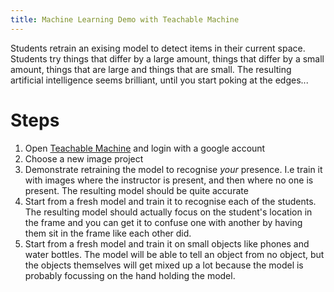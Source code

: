 ```yaml
---
title: Machine Learning Demo with Teachable Machine
---
```


Students retrain an exising model to detect items in their current space.  Students try things that differ by a large amount, things that differ by a small amount, things that are large and things that are small.  The resulting artificial intelligence seems brilliant, until you start poking at the edges...

# Steps

  1. Open [Teachable Machine](https://teachablemachine.withgoogle.com/train) and login with a google account
  2. Choose a new image project
  3. Demonstrate retraining the model to recognise _your_ presence.  I.e train it with images where the instructor is present, and then where no one is present.  The resulting model should be quite accurate
  4. Start from a fresh model and train it to recognise each of the students.  The resulting model should actually focus on the student's location in the frame and you can get it to confuse one with another by having them sit in the frame like each other did.
  5. Start from a fresh model and train it on small objects like phones and water bottles.  The model will be able to tell an object from no object, but the objects themselves will get mixed up a lot because the model is probably focussing on the hand holding the model.